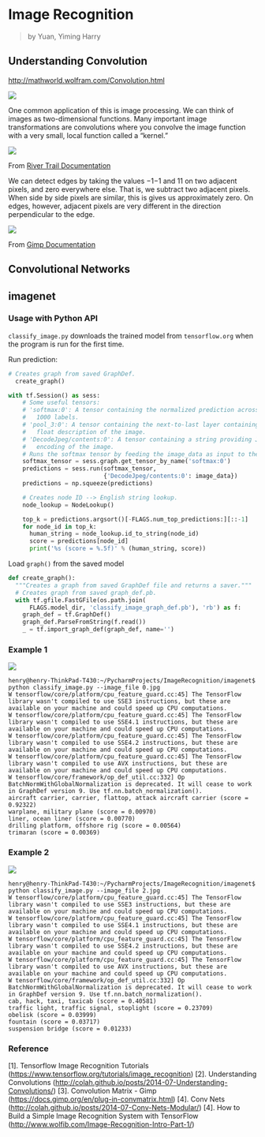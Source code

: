 # Image Recognition 
> by Yuan, Yiming Harry

## Understanding Convolution
http://mathworld.wolfram.com/Convolution.html

![](figures/Wiki-BoxConvAnim.gif)

One common application of this is image processing. We can think of images as two-dimensional functions. Many important image transformations are convolutions where you convolve the image function with a very small, local function called a “kernel.”

![](figures/RiverTrain-ImageConvDiagram.png)

From [River Trail Documentation](http://intellabs.github.io/RiverTrail/tutorial/)


We can detect edges by taking the values −1−1 and 11 on two adjacent pixels, and zero everywhere else. That is, we subtract two adjacent pixels. When side by side pixels are similar, this is gives us approximately zero. On edges, however, adjacent pixels are very different in the direction perpendicular to the edge.

![](figures/Gimp-Edge.png)

From [Gimp Documentation](https://docs.gimp.org/en/plug-in-convmatrix.html)

## Convolutional Networks


## imagenet
### Usage with Python API
`classify_image.py` downloads the trained model from `tensorflow.org` when the program is run for the first time. 

Run prediction:

```python
# Creates graph from saved GraphDef.
  create_graph()

with tf.Session() as sess:
    # Some useful tensors:
    # 'softmax:0': A tensor containing the normalized prediction across
    #   1000 labels.
    # 'pool_3:0': A tensor containing the next-to-last layer containing 2048
    #   float description of the image.
    # 'DecodeJpeg/contents:0': A tensor containing a string providing JPEG
    #   encoding of the image.
    # Runs the softmax tensor by feeding the image_data as input to the graph.
    softmax_tensor = sess.graph.get_tensor_by_name('softmax:0')
    predictions = sess.run(softmax_tensor,
                           {'DecodeJpeg/contents:0': image_data})
    predictions = np.squeeze(predictions)

    # Creates node ID --> English string lookup.
    node_lookup = NodeLookup()

    top_k = predictions.argsort()[-FLAGS.num_top_predictions:][::-1]
    for node_id in top_k:
      human_string = node_lookup.id_to_string(node_id)
      score = predictions[node_id]
      print('%s (score = %.5f)' % (human_string, score))
```

Load `graph()` from the saved model

```python
def create_graph():
  """Creates a graph from saved GraphDef file and returns a saver."""
  # Creates graph from saved graph_def.pb.
  with tf.gfile.FastGFile(os.path.join(
      FLAGS.model_dir, 'classify_image_graph_def.pb'), 'rb') as f:
    graph_def = tf.GraphDef()
    graph_def.ParseFromString(f.read())
    _ = tf.import_graph_def(graph_def, name='')
```

### Example 1
![](0.gif)
```
henry@henry-ThinkPad-T430:~/PycharmProjects/ImageRecognition/imagenet$ python classify_image.py --image_file 0.jpg
W tensorflow/core/platform/cpu_feature_guard.cc:45] The TensorFlow library wasn't compiled to use SSE3 instructions, but these are available on your machine and could speed up CPU computations.
W tensorflow/core/platform/cpu_feature_guard.cc:45] The TensorFlow library wasn't compiled to use SSE4.1 instructions, but these are available on your machine and could speed up CPU computations.
W tensorflow/core/platform/cpu_feature_guard.cc:45] The TensorFlow library wasn't compiled to use SSE4.2 instructions, but these are available on your machine and could speed up CPU computations.
W tensorflow/core/platform/cpu_feature_guard.cc:45] The TensorFlow library wasn't compiled to use AVX instructions, but these are available on your machine and could speed up CPU computations.
W tensorflow/core/framework/op_def_util.cc:332] Op BatchNormWithGlobalNormalization is deprecated. It will cease to work in GraphDef version 9. Use tf.nn.batch_normalization().
aircraft carrier, carrier, flattop, attack aircraft carrier (score = 0.92322)
warplane, military plane (score = 0.00970)
liner, ocean liner (score = 0.00770)
drilling platform, offshore rig (score = 0.00564)
trimaran (score = 0.00369)
```


### Example 2
![](2.gif)
```
henry@henry-ThinkPad-T430:~/PycharmProjects/ImageRecognition/imagenet$ python classify_image.py --image_file 2.jpg
W tensorflow/core/platform/cpu_feature_guard.cc:45] The TensorFlow library wasn't compiled to use SSE3 instructions, but these are available on your machine and could speed up CPU computations.
W tensorflow/core/platform/cpu_feature_guard.cc:45] The TensorFlow library wasn't compiled to use SSE4.1 instructions, but these are available on your machine and could speed up CPU computations.
W tensorflow/core/platform/cpu_feature_guard.cc:45] The TensorFlow library wasn't compiled to use SSE4.2 instructions, but these are available on your machine and could speed up CPU computations.
W tensorflow/core/platform/cpu_feature_guard.cc:45] The TensorFlow library wasn't compiled to use AVX instructions, but these are available on your machine and could speed up CPU computations.
W tensorflow/core/framework/op_def_util.cc:332] Op BatchNormWithGlobalNormalization is deprecated. It will cease to work in GraphDef version 9. Use tf.nn.batch_normalization().
cab, hack, taxi, taxicab (score = 0.40581)
traffic light, traffic signal, stoplight (score = 0.23709)
obelisk (score = 0.03999)
fountain (score = 0.03717)
suspension bridge (score = 0.01233)
```

### Reference
[1]. Tensorflow Image Recognition Tutorials (https://www.tensorflow.org/tutorials/image_recognition)
[2]. Understanding Convolutions (http://colah.github.io/posts/2014-07-Understanding-Convolutions/)
[3]. Convolution Matrix - Gimp (https://docs.gimp.org/en/plug-in-convmatrix.html)
[4]. Conv Nets (http://colah.github.io/posts/2014-07-Conv-Nets-Modular/)
[4]. How to Build a Simple Image Recognition System with TensorFlow (http://www.wolfib.com/Image-Recognition-Intro-Part-1/)
